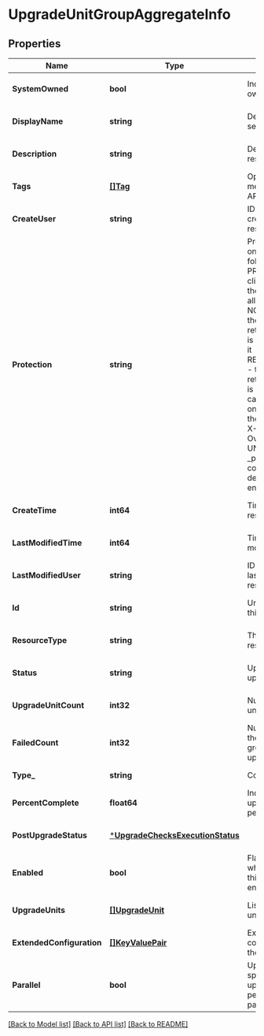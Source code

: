 # UpgradeUnitGroupAggregateInfo

## Properties
Name | Type | Description | Notes
------------ | ------------- | ------------- | -------------
**SystemOwned** | **bool** | Indicates system owned resource | [optional] [default to null]
**DisplayName** | **string** | Defaults to ID if not set | [optional] [default to null]
**Description** | **string** | Description of this resource | [optional] [default to null]
**Tags** | [**[]Tag**](Tag.md) | Opaque identifiers meaningful to the API user | [optional] [default to null]
**CreateUser** | **string** | ID of the user who created this resource | [optional] [default to null]
**Protection** | **string** | Protection status is one of the following: PROTECTED - the client who retrieved the entity is not allowed             to modify it. NOT_PROTECTED - the client who retrieved the entity is allowed                 to modify it REQUIRE_OVERRIDE - the client who retrieved the entity is a super                    user and can modify it, but only when providing                    the request header X-Allow-Overwrite&#x3D;true. UNKNOWN - the _protection field could not be determined for this           entity.  | [optional] [default to null]
**CreateTime** | **int64** | Timestamp of resource creation | [optional] [default to null]
**LastModifiedTime** | **int64** | Timestamp of last modification | [optional] [default to null]
**LastModifiedUser** | **string** | ID of the user who last modified this resource | [optional] [default to null]
**Id** | **string** | Unique identifier of this resource | [optional] [default to null]
**ResourceType** | **string** | The type of this resource. | [optional] [default to null]
**Status** | **string** | Upgrade status of upgrade unit group | [optional] [default to null]
**UpgradeUnitCount** | **int32** | Number of upgrade units in the group | [optional] [default to null]
**FailedCount** | **int32** | Number of nodes in the upgrade unit group that failed upgrade | [optional] [default to null]
**Type_** | **string** | Component type | [default to null]
**PercentComplete** | **float64** | Indicator of upgrade progress in percentage | [optional] [default to null]
**PostUpgradeStatus** | [***UpgradeChecksExecutionStatus**](UpgradeChecksExecutionStatus.md) |  | [optional] [default to null]
**Enabled** | **bool** | Flag to indicate whether upgrade of this group is enabled or not | [optional] [default to true]
**UpgradeUnits** | [**[]UpgradeUnit**](UpgradeUnit.md) | List of upgrade units in the group | [optional] [default to null]
**ExtendedConfiguration** | [**[]KeyValuePair**](KeyValuePair.md) | Extended configuration for the group | [optional] [default to null]
**Parallel** | **bool** | Upgrade method to specify whether the upgrade is to be performed in parallel or serially | [optional] [default to true]

[[Back to Model list]](../README.md#documentation-for-models) [[Back to API list]](../README.md#documentation-for-api-endpoints) [[Back to README]](../README.md)

